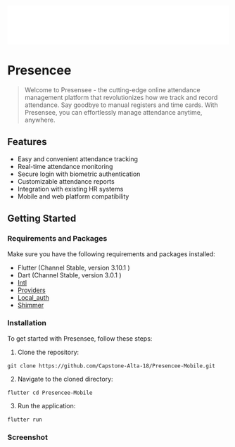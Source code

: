 <p align='center'>
    <a href="">
        <img src="/lib/assets/images/bannerTrans.png"></img>
    </a>
</p>

# Presencee

> Welcome to Presensee - the cutting-edge online attendance management platform that revolutionizes how we track and record attendance. Say goodbye to manual registers and time cards. With Presensee, you can effortlessly manage attendance anytime, anywhere.

## Features
- Easy and convenient attendance tracking
- Real-time attendance monitoring
- Secure login with biometric authentication
- Customizable attendance reports
- Integration with existing HR systems
- Mobile and web platform compatibility

## Getting Started

### Requirements and Packages

Make sure you have the following requirements and packages installed:

- Flutter (Channel Stable, version 3.10.1 )
- Dart (Channel Stable, version 3.0.1 )
- [Intl](https://pub.dev/packages/intl)
- [Providers](https://pub.dev/packages/provider)
- [Local_auth](https://pub.dev/packages/local_auth)
- [Shimmer](https://pub.dev/packages/shimmer)

### Installation

To get started with Presensee, follow these steps:

1. Clone the repository:

```
git clone https://github.com/Capstone-Alta-18/Presencee-Mobile.git
```
2. Navigate to the cloned directory:
```
flutter cd Presencee-Mobile
```
3. Run the application:
```
flutter run
```

### Screenshot

